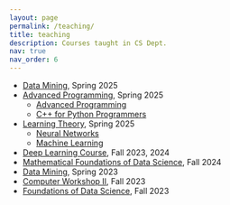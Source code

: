 ```yaml
---
layout: page
permalink: /teaching/
title: teaching
description: Courses taught in CS Dept.
nav: true
nav_order: 6
---
```


- [Data Mining](https://fum-cs.github.io/data-mining/), Spring 2025
- [Advanced Programming](https://fum-cs.github.io/AdvProg-CPP/), Spring 2025
  - [Advanced Programming](https://fum-cs.github.io/modern-cpp/)
  - [C++ for Python Programmers](https://fum-cs.github.io/cpp4python/)
- [Learning Theory](https://fum-cs.github.io/learning-theory/), Spring 2025
  - [Neural Networks](https://fum-cs.github.io/neural-networks/)
  - [Machine Learning](https://fum-cs.github.io/machine-learning/)
- [Deep Learning Course](https://fum-cs.github.io/dl/), Fall 2023, 2024
- [Mathematical Foundations of Data Science](https://fum-cs.github.io/mfds/), Fall 2024 
- [Data Mining](https://fum-cs.github.io/cs-bsc-dm/), Spring 2023
- [Computer Workshop II](https://fum-cs.github.io/cw2/), Fall 2023
- [Foundations of Data Science](https://fum-cs.github.io/fds/), Fall 2023

